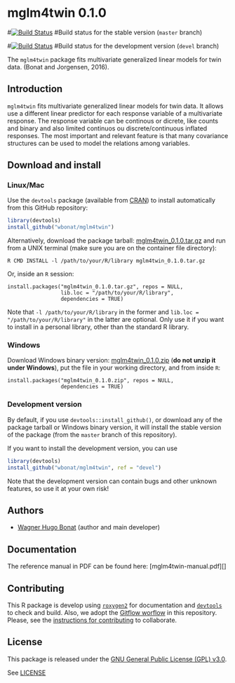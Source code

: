 

# mglm4twin 0.1.0

#[![Build Status](https://travis-ci.org/wbonat/mcglm.svg?branch=master)](https://trav#is-ci.org/wbonat/mcglm)
#Build status for the stable version (`master` branch)

#[![Build Status](https://travis-ci.org/wbonat/mcglm.svg?branch=devel)](https://travi#s-ci.org/wbonat/mcglm)
#Build status for the development version (`devel` branch)

The `mglm4twin` package fits multivariate generalized linear models for twin data.
(Bonat and Jorgensen, 2016).

## Introduction

`mglm4twin` fits multivariate generalized linear models for twin data. 
It allows use a different linear predictor for each response variable of a
multivariate response. The response variable can be continous or
dicrete, like counts and binary and also limited continuos ou
discrete/continuous inflated responses. The most important and relevant
feature is that many covariance structures can be used to model the
relations among variables.

## Download and install

### Linux/Mac

Use the `devtools` package (available from
[CRAN](http://cran-r.c3sl.ufpr.br/web/packages/devtools/index.html)) to
install automatically from this GitHub repository:


```r
library(devtools)
install_github("wbonat/mglm4twin")
```

Alternatively, download the package tarball: [mglm4twin_0.1.0.tar.gz][]
and run from a UNIX terminal (make sure you are on the container file
directory):


```
R CMD INSTALL -l /path/to/your/R/library mglm4twin_0.1.0.tar.gz
```

Or, inside an `R` session:


```
install.packages("mglm4twin_0.1.0.tar.gz", repos = NULL,
                 lib.loc = "/path/to/your/R/library",
                 dependencies = TRUE)
```

Note that `-l /path/to/your/R/library` in the former and `lib.loc =
"/path/to/your/R/library"` in the latter are optional. Only use it if
you want to install in a personal library, other than the standard R
library.

### Windows

Download Windows binary version: [mglm4twin_0.1.0.zip][] (**do not unzip
it under Windows**), put the file in your working directory, and from
inside `R`:


```
install.packages("mglm4twin_0.1.0.zip", repos = NULL,
                 dependencies = TRUE)
```

### Development version

By default, if you use `devtools::install_github()`, or download any of the
package tarball or Windows binary version, it will install the stable
version of the package (from the `master` branch of this repository).

If you want to install the development version, you can use

```r
library(devtools)
install_github("wbonat/mglm4twin", ref = "devel")
```

Note that the development version can contain bugs and other unknown
features, so use it at your own risk!

## Authors

- [Wagner Hugo Bonat][] (author and main developer)

## Documentation

The reference manual in PDF can be found here: [mglm4twin-manual.pdf][]

## Contributing

This R package is develop using [`roxygen2`][] for documentation and
[`devtools`] to check and build. Also, we adopt the [Gitflow worflow][]
in this repository. Please, see the
[instructions for contributing](./CONTRIBUTING.md) to collaborate.

## License

This package is released under the
[GNU General Public License (GPL) v3.0][].

See [LICENSE](./LICENSE)

<!-- links -->



[GNU General Public License (GPL) v3.0]: http://www.gnu.org/licenses/gpl-3.0.html
[`roxygen2`]: https://github.com/klutometis/roxygen
[`devtools`]: https://github.com/hadley/devtools
[mglm4twin_0.1.0.tar.gz]: https://github.com/wbonat/mglm4twin/raw/master/downloads/mglm4twin_0.1.0.tar.gz
[mglm4twin_0.1.0.zip]: https://github.com/wbonat/mglm4twin/raw/master/downloads/mglm4twin_0.1.0.zip
[mcglm-manual.pdf]: https://github.com/wbonat/mcglm/raw/master/downloads/mglm4twin-manual.pdf
[Gitflow worflow]: http://nvie.com/posts/a-successful-git-branching-model/
[Wagner Hugo Bonat]: http://www.leg.ufpr.br/doku.php/~wagner
